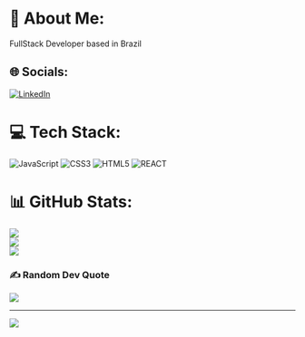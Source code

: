 # 💫 About Me:
FullStack Developer based in Brazil


## 🌐 Socials:
[![LinkedIn](https://img.shields.io/badge/LinkedIn-%230077B5.svg?logo=linkedin&logoColor=white)](https://linkedin.com/in/danilo-santos-1ba4b3241) 

# 💻 Tech Stack:
![JavaScript](https://img.shields.io/badge/javascript-%23323330.svg?style=for-the-badge&logo=javascript&logoColor=%23F7DF1E) ![CSS3](https://img.shields.io/badge/css3-%231572B6.svg?style=for-the-badge&logo=css3&logoColor=white) ![HTML5](https://img.shields.io/badge/html5-%23E34F26.svg?style=for-the-badge&logo=html5&logoColor=white) ![REACT](https://img.shields.io/badge/react-%23323330.svg?style=for-the-badge&logo=react&logoColor=%b651ac)
# 📊 GitHub Stats:
![](https://github-readme-stats.vercel.app/api?username=DSantos29&theme=radical&hide_border=false&include_all_commits=false&count_private=false)<br/>
![](https://github-readme-streak-stats.herokuapp.com/?user=DSantos29&theme=radical&hide_border=false)<br/>
![](https://github-readme-stats.vercel.app/api/top-langs/?username=DSantos29&theme=radical&hide_border=false&include_all_commits=false&count_private=false&layout=compact)

### ✍️ Random Dev Quote
![](https://quotes-github-readme.vercel.app/api?type=horizontal&theme=dark)

---
[![](https://visitcount.itsvg.in/api?id=DSantos29&icon=6&color=0)](https://visitcount.itsvg.in)

<!-- Proudly created with GPRM ( https://gprm.itsvg.in ) -->
